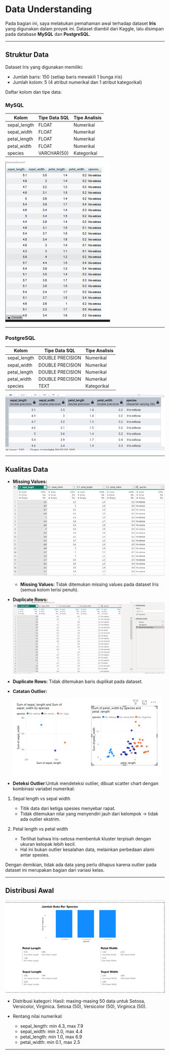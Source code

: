 # Data Understanding

Pada bagian ini, saya melakukan pemahaman awal terhadap dataset **Iris** yang digunakan dalam proyek ini. Dataset diambil dari Kaggle, lalu disimpan pada database **MySQL** dan **PostgreSQL**.

---

## Struktur Data

Dataset Iris yang digunakan memiliki:
- Jumlah baris: 150 (setiap baris mewakili 1 bunga iris)
- Jumlah kolom: 5 (4 atribut numerikal dan 1 atribut kategorikal)

Daftar kolom dan tipe data:

### MySQL
| Kolom        | Tipe Data SQL | Tipe Analisis |
|--------------|---------------|---------------|
| sepal_length | FLOAT         | Numerikal     |
| sepal_width  | FLOAT         | Numerikal     |
| petal_length | FLOAT         | Numerikal     |
| petal_width  | FLOAT         | Numerikal     |
| species      | VARCHAR(50)   | Kategorikal   |

![Tabel Iris di MySQL](_build/html/_static/images/data_iris_mysql.png)

---

### PostgreSQL
| Kolom        | Tipe Data SQL    | Tipe Analisis |
|--------------|-----------------|---------------|
| sepal_length | DOUBLE PRECISION| Numerikal     |
| sepal_width  | DOUBLE PRECISION| Numerikal     |
| petal_length | DOUBLE PRECISION| Numerikal     |
| petal_width  | DOUBLE PRECISION| Numerikal     |
| species      | TEXT            | Kategorikal   |

![Tabel Iris di PostgreSQL](_build/html/_static/images/data_iris_postgre.png)

---

## Kualitas Data

- **Missing Values:**
![Tabel Iris di PostgreSQL yang menampilkan missing value](_build/html/_static/images/missing_value_postgre.png)  
  - **Missing Values:** Tidak ditemukan missing values pada dataset Iris (semua kolom terisi penuh).

- **Duplicate Rows:**
  ![Tabel Iris di PostgreSQL yang menampilkan duplicates](_build/html/_static/images/duplicates_postgre.png)
 - **Duplicate Rows:** Tidak ditemukan baris duplikat pada dataset.

- **Catatan Outlier:**
  
   ![Tabel Iris di PostgreSQL yang menampilkan deteksi outlier](_build/html/_static/images/deteksi_outlier_postgre.png)  

- **Deteksi Outlier**:Untuk mendeteksi outlier, dibuat scatter chart dengan kombinasi variabel numerikal:

1. Sepal length vs sepal width  
   - Titik data dari ketiga spesies menyebar rapat.  
   - Tidak ditemukan nilai yang menyendiri jauh dari kelompok → tidak ada outlier ekstrim.  

2. Petal length vs petal width  
   - Terlihat bahwa Iris-setosa membentuk kluster terpisah dengan ukuran kelopak lebih kecil.  
   - Hal ini bukan outlier kesalahan data, melainkan perbedaan alami antar spesies.  

Dengan demikian, tidak ada data yang perlu dihapus karena outlier pada dataset ini merupakan bagian dari variasi kelas.

---

## Distribusi Awal

![Tabel Iris di PostgreSQL yang menampilkan count of species](_build/html/_static/images/eksplorasi_data_postgre.png)  

- Distribusi kategori:
  Hasil: masing-masing 50 data untuk Setosa, Versicolor, Virginica.
  Setosa (50), Versicolor (50), Virginica (50).


- Rentang nilai numerikal:  
  - sepal_length: min 4.3, max 7.9  
  - sepal_width: min 2.0, max 4.4  
  - petal_length: min 1.0, max 6.9  
  - petal_width: min 0.1, max 2.5  


---

